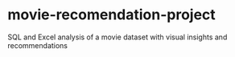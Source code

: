 # movie-recomendation-project
SQL and Excel analysis of a movie dataset with visual insights and recommendations

